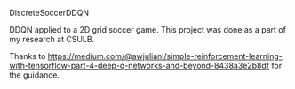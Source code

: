 DiscreteSoccerDDQN

DDQN applied to a 2D grid soccer game. This project was done as a part of my research at CSULB. 


Thanks to https://medium.com/@awjuliani/simple-reinforcement-learning-with-tensorflow-part-4-deep-q-networks-and-beyond-8438a3e2b8df
for the guidance.
